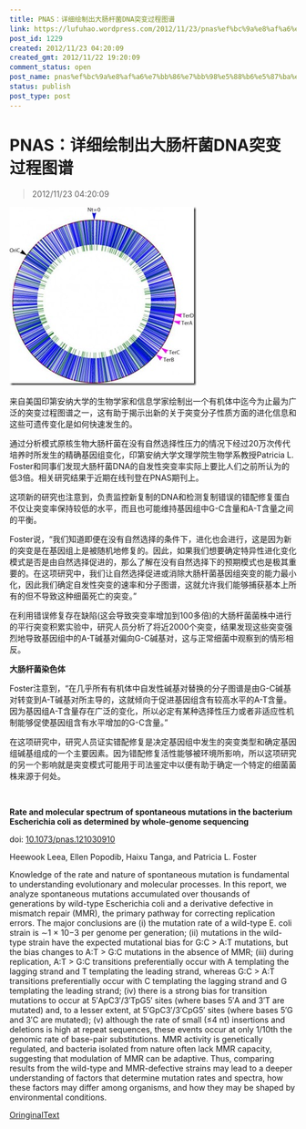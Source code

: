 ```yaml
---
title: PNAS：详细绘制出大肠杆菌DNA突变过程图谱
link: https://lufuhao.wordpress.com/2012/11/23/pnas%ef%bc%9a%e8%af%a6%e7%bb%86%e7%bb%98%e5%88%b6%e5%87%ba%e5%a4%a7%e8%82%a0%e6%9d%86%e8%8f%8cdna%e7%aa%81%e5%8f%98%e8%bf%87%e7%a8%8b%e5%9b%be%e8%b0%b1/
post_id: 1229
created: 2012/11/23 04:20:09
created_gmt: 2012/11/22 19:20:09
comment_status: open
post_name: pnas%ef%bc%9a%e8%af%a6%e7%bb%86%e7%bb%98%e5%88%b6%e5%87%ba%e5%a4%a7%e8%82%a0%e6%9d%86%e8%8f%8cdna%e7%aa%81%e5%8f%98%e8%bf%87%e7%a8%8b%e5%9b%be%e8%b0%b1
status: publish
post_type: post
---
```


# PNAS：详细绘制出大肠杆菌DNA突变过程图谱

> 2012/11/23 04:20:09

![20121123-042009-0001](/assets/images/20121123-042009-0001.jpg)

来自美国印第安纳大学的生物学家和信息学家绘制出一个有机体中迄今为止最为广泛的突变过程图谱之一，这有助于揭示出新的关于突变分子性质方面的进化信息和这些可遗传变化是如何快速发生的。 

通过分析模式原核生物大肠杆菌在没有自然选择性压力的情况下经过20万次传代培养时所发生的精确基因组变化，印第安纳大学文理学院生物学系教授Patricia L. Foster和同事们发现大肠杆菌DNA的自发性突变率实际上要比人们之前所认为的低3倍。相关研究结果于近期在线刊登在PNAS期刊上。 

这项新的研究也注意到，负责监控新复制的DNA和检测复制错误的错配修复蛋白不仅让突变率保持较低的水平，而且也可能维持基因组中G-C含量和A-T含量之间的平衡。 

Foster说，“我们知道即便在没有自然选择的条件下，进化也会进行，这是因为新的突变是在基因组上是被随机地修复的。因此，如果我们想要确定特异性进化变化模式是否是由自然选择促进的，那么了解在没有自然选择下的预期模式也是极其重要的。在这项研究中，我们让自然选择促进或消除大肠杆菌基因组突变的能力最小化，因此我们确定自发性突变的速率和分子图谱，这就允许我们能够捕获基本上所有的但不导致这种细菌死亡的突变。” 

在利用错误修复存在缺陷(这会导致突变率增加到100多倍)的大肠杆菌菌株中进行的平行突变积累实验中，研究人员分析了将近2000个突变，结果发现这些突变强烈地导致基因组中的A-T碱基对偏向G-C碱基对，这与正常细菌中观察到的情形相反。 

**大肠杆菌染色体**

Foster注意到，“在几乎所有有机体中自发性碱基对替换的分子图谱是由G-C碱基对转变到A-T碱基对所主导的，这就倾向于促进基因组含有较高水平的A-T含量。因为基因组A-T含量存在广泛的变化，所以必定有某种选择性压力或者非适应性机制能够促使基因组含有水平增加的G-C含量。” 

在这项研究中，研究人员证实错配修复是决定基因组中发生的突变类型和确定基因组碱基组成的一个主要因素。因为错配修复活性能够被环境所影响，所以这项研究的另一个影响就是突变模式可能用于司法鉴定中以便有助于确定一个特定的细菌菌株来源于何处。 

 

**Rate and molecular spectrum of spontaneous mutations in the bacterium Escherichia coli as determined by whole-genome sequencing**

doi: [10.1073/pnas.121030910](http://dx.doi.org/10.1073/pnas.1210309109)

Heewook Leea, Ellen Popodib, Haixu Tanga, and Patricia L. Foster 

Knowledge of the rate and nature of spontaneous mutation is fundamental to understanding evolutionary and molecular processes. In this report, we analyze spontaneous mutations accumulated over thousands of generations by wild-type Escherichia coli and a derivative defective in mismatch repair (MMR), the primary pathway for correcting replication errors. The major conclusions are (i) the mutation rate of a wild-type E. coli strain is ∼1 × 10−3 per genome per generation; (ii) mutations in the wild-type strain have the expected mutational bias for G:C > A:T mutations, but the bias changes to A:T > G:C mutations in the absence of MMR; (iii) during replication, A:T > G:C transitions preferentially occur with A templating the lagging strand and T templating the leading strand, whereas G:C > A:T transitions preferentially occur with C templating the lagging strand and G templating the leading strand; (iv) there is a strong bias for transition mutations to occur at 5′ApC3′/3′TpG5′ sites (where bases 5′A and 3′T are mutated) and, to a lesser extent, at 5′GpC3′/3′CpG5′ sites (where bases 5′G and 3′C are mutated); (v) although the rate of small (≤4 nt) insertions and deletions is high at repeat sequences, these events occur at only 1/10th the genomic rate of base-pair substitutions. MMR activity is genetically regulated, and bacteria isolated from nature often lack MMR capacity, suggesting that modulation of MMR can be adaptive. Thus, comparing results from the wild-type and MMR-defective strains may lead to a deeper understanding of factors that determine mutation rates and spectra, how these factors may differ among organisms, and how they may be shaped by environmental conditions. 


[OringinalText](http://www.bioon.com/biology/ShowArticle.asp?ArticleID=529915)
